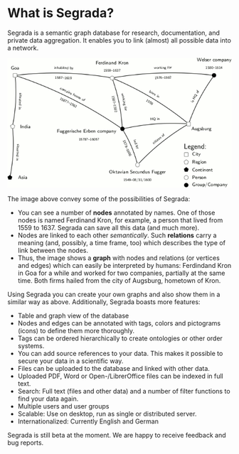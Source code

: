 # What is Segrada?

Segrada is a semantic graph database for research, documentation, and private data aggregation. It enables you to
link (almost) all possible data into a network.

![Historical Semantic Network](SemanticNetwork.png "Historical Semantic Network")

The image above convey some of the possibilities of Segrada:

* You can see a number of **nodes** annotated by names. One of those nodes is named Ferdinand Kron, for example, a
  person that lived from 1559 to 1637. Segrada can save all this data (and much more).
* Nodes are linked to each other *semantically*. Such **relations** carry a meaning (and, possibly, a time frame, too)
  which describes the type of link between the nodes.
* Thus, the image shows a **graph** with nodes and relations (or vertices and edges) which can easily be interpreted
  by humans: Ferdindand Kron in Goa for a while and worked for two companies, partially at the same time. Both firms
  hailed from the city of Augsburg, hometown of Kron.

Using Segrada you can create your own graphs and also show them in a similar way as above. Additionally, Segrada boasts
more features:

* Table and graph view of the database
* Nodes and edges can be annotated with tags, colors and pictograms (icons) to define them more thoroughly.
* Tags can be ordered hierarchically to create ontologies or other order systems.
* You can add source references to your data. This makes it possible to secure your data in a scientific way.
* Files can be uploaded to the database and linked with other data.
* Uploaded PDF, Word or Open-/LibrerOffice files can be indexed in full text.
* Search: Full text (files and other data) and a number of filter functions to find your data again.
* Multiple users and user groups
* Scalable: Use on desktop, run as single or distributed server.
* Internationalized: Currently English and German

Segrada is still beta at the moment. We are happy to receive feedback and bug reports.
